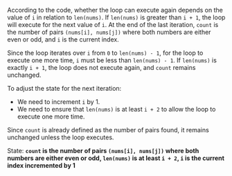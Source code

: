 According to the code, whether the loop can execute again depends on the value of `i` in relation to `len(nums)`. If `len(nums)` is greater than `i + 1`, the loop will execute for the next value of `i`. At the end of the last iteration, `count` is the number of pairs `(nums[i], nums[j])` where both numbers are either even or odd, and `i` is the current index.

Since the loop iterates over `i` from `0` to `len(nums) - 1`, for the loop to execute one more time, `i` must be less than `len(nums) - 1`. If `len(nums)` is exactly `i + 1`, the loop does not execute again, and `count` remains unchanged.

To adjust the state for the next iteration:
- We need to increment `i` by 1.
- We need to ensure that `len(nums)` is at least `i + 2` to allow the loop to execute one more time.

Since `count` is already defined as the number of pairs found, it remains unchanged unless the loop executes.

State: **`count` is the number of pairs `(nums[i], nums[j])` where both numbers are either even or odd, `len(nums)` is at least `i + 2`, `i` is the current index incremented by 1**